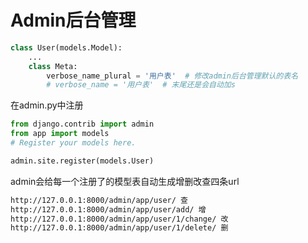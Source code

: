 # Admin后台管理

```python
class User(models.Model):
  	...
    class Meta:
        verbose_name_plural = '用户表'  # 修改admin后台管理默认的表名
        # verbose_name = '用户表'  # 末尾还是会自动加s
```

在admin.py中注册

```python
from django.contrib import admin
from app import models
# Register your models here.

admin.site.register(models.User)
```

admin会给每一个注册了的模型表自动生成增删改查四条url

```html
http://127.0.0.1:8000/admin/app/user/ 查
http://127.0.0.1:8000/admin/app/user/add/ 增
http://127.0.0.1:8000/admin/app/user/1/change/ 改
http://127.0.0.1:8000/admin/app/user/1/delete/ 删
```




